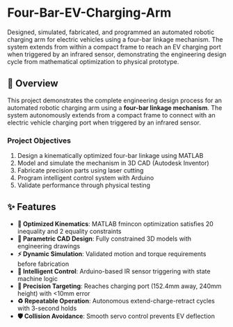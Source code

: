 # Four-Bar-EV-Charging-Arm
Designed, simulated, fabricated, and programmed an automated robotic charging arm for electric vehicles using a four-bar linkage mechanism. The system extends from within a compact frame to reach an EV charging port when triggered by an infrared sensor, demonstrating the engineering design cycle from mathematical optimization to physical prototype.

## 🎯 Overview

This project demonstrates the complete engineering design process for an automated robotic charging arm using a **four-bar linkage mechanism**. The system autonomously extends from a compact frame to connect with an electric vehicle charging port when triggered by an infrared sensor.

### Project Objectives
1. Design a kinematically optimized four-bar linkage using MATLAB
2. Model and simulate the mechanism in 3D CAD (Autodesk Inventor)
3. Fabricate precision parts using laser cutting
4. Program intelligent control system with Arduino
5. Validate performance through physical testing

## ✨ Features

- **🔧 Optimized Kinematics**: MATLAB fmincon optimization satisfies 20 inequality and 2 equality constraints
- **📐 Parametric CAD Design**: Fully constrained 3D models with engineering drawings
- **⚡ Dynamic Simulation**: Validated motion and torque requirements before fabrication
- **🤖 Intelligent Control**: Arduino-based IR sensor triggering with state machine logic
- **🎯 Precision Targeting**: Reaches charging port (152.4mm away, 240mm height) with <10mm error
- **♻️ Repeatable Operation**: Autonomous extend-charge-retract cycles with 3-second holds
- **🛡️ Collision Avoidance**: Smooth servo control prevents EV deflection

